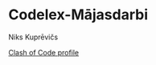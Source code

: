 # Codelex-Mājasdarbi

Niks Kuprēvičs

[Clash of Code profile](https://www.codingame.com/profile/6e60a0b028b8d175e8a5238d0156b3505273515)

